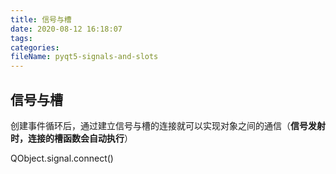 ```yaml
---
title: 信号与槽
date: 2020-08-12 16:18:07
tags:
categories:
fileName: pyqt5-signals-and-slots
---
```


## 信号与槽

创建事件循环后，通过建立信号与槽的连接就可以实现对象之间的通信（**信号发射时，连接的槽函数会自动执行**）

QObject.signal.connect()


